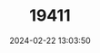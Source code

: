 ---
title: "19411"
category: "Reithrodontomys mexicanus"
draft: false
date: 2024-02-22 13:03:50
languages:
  English: ["Mexican Harvest Mouse"]
---